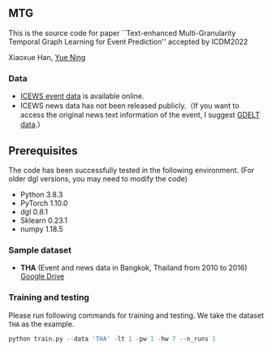 ## MTG
This is the source code for paper ``Text-enhanced Multi-Granularity Temporal Graph
Learning for Event Prediction'' accepted by ICDM2022

Xiaoxue Han, [Yue Ning](https://yue-ning.github.io/)

### Data
- [ICEWS event data](https://dataverse.harvard.edu/dataset.xhtml?persistentId=doi:10.7910/DVN/28075 "ICEWS event data") is available online.
- ICEWS news data has not been released publicly.（If you want to access the original news text information of the event, I suggest [GDELT data](https://www.gdeltproject.org/ "Link").）

## Prerequisites
The code has been successfully tested in the following environment. (For older dgl versions, you may need to modify the code)
- Python 3.8.3
- PyTorch 1.10.0
- dgl 0.8.1
- Sklearn 0.23.1
- numpy 1.18.5

### Sample dataset
- **THA** (Event and news data in Bangkok, Thailand from 2010 to 2016) [Google Drive](https://drive.google.com/drive/folders/1xiZ5g90v5s33VcaCLeeJawMEb5-2BXez)

### Training and testing
Please run following commands for training and testing. We take the dataset `THA` as the example.
```python
python train.py --data 'THA' -lt 1 -pw 1 -hw 7 --n_runs 1 
```
<!-- ## Cite

Please cite our paper if you find this code useful for your research:

```
@inproceedings{deng2019learning,
  title={Learning Dynamic Context Graphs for Predicting Social Events},
  author={Deng, Songgaojun and Rangwala, Huzefa and Ning, Yue},
  booktitle={Proceedings of the 25th ACM SIGKDD International Conference on Knowledge Discovery \& Data Mining},
  pages={1007--1016},
  year={2019}
}
``` -->

